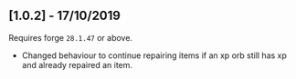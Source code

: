 ## [1.0.2] - 17/10/2019

Requires forge `28.1.47` or above.

- Changed behaviour to continue repairing items if an xp orb still has xp and already repaired an item.
